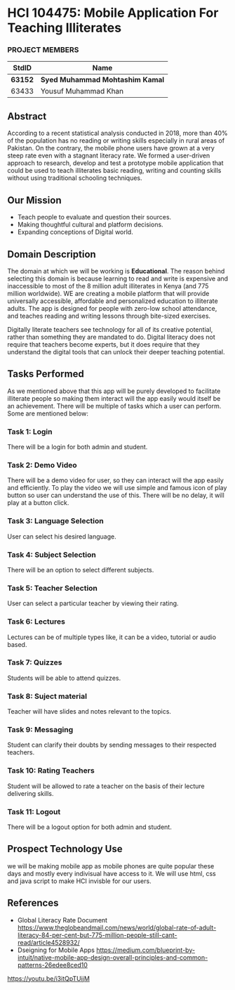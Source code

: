 # HCI 104475: Mobile Application For Teaching Illiterates #
### PROJECT MEMBERS ###
StdID | Name
------------ | -------------
**63152** | **Syed Muhammad Mohtashim Kamal** <!--this is the group leader in bold-->
63433 | Yousuf Muhammad Khan
<!-- Replace name and student ids with acutally group member names and ids-->
## Abstract ##
According to a recent statistical analysis conducted in 2018, more than 40% of the population has no reading or writing skills especially in rural areas of Pakistan. On the contrary, the mobile phone users have grown at a very steep rate even with a stagnant literacy rate. We formed a user-driven approach to research, develop and test a prototype mobile application that could be used to teach illiterates basic reading, writing and counting skills without using traditional schooling techniques.

## Our Mission ##
* Teach people to evaluate and question their sources.
* Making thoughtful cultural and platform decisions.
* Expanding conceptions of Digital world.


## Domain Description ##
The domain at which we will be working is **Educational**. The reason behind selecting this domain is because learning to read and write is expensive and inaccessible to most of the 8 million adult illiterates in Kenya (and 775 million worldwide). WE are creating a mobile platform that will provide universally accessible, affordable and personalized education to illiterate adults. The app is designed for people with zero-low school attendance, and teaches reading and writing lessons through bite-sized exercises.

Digitally literate teachers see technology for all of its creative potential, rather than something they are mandated to do. Digital literacy does not require that teachers become experts, but it does require that they understand the digital tools that can unlock their deeper teaching potential.


## Tasks Performed ##
As we mentioned above that this app will be purely developed to facilitate illiterate people so making them interact will the app easily would itself be an achievement. There will be multiple of tasks which a user can perform. Some are mentioned below: 

### Task 1: Login ###
There will be a login for both admin and student.
 ### Task 2: Demo Video ###
There will be a demo video for user, so they can interact will the app easily and efficiently. To play the video we will use simple and famous icon of play button so user can understand the use of this. There will be no delay, it will play at a button click.
### Task 3: Language Selection ###
User can select his desired language.
### Task 4: Subject Selection ###
There will be an option to select different subjects.
### Task 5: Teacher Selection ###
User can select a particular teacher by viewing their rating.
### Task 6: Lectures ###
Lectures can be of multiple types like, it can be a video, tutorial or audio based.
### Task 7: Quizzes ###
Students will be able to attend quizzes.
### Task 8: Suject material ###
Teacher will have slides and notes relevant to the topics.
### Task 9: Messaging ###
Student can clarify their doubts by sending messages to their respected teachers.
### Task 10: Rating Teachers ###
Student will be allowed to rate a teacher on the basis of their lecture delivering skills.
### Task 11: Logout ###
There will be a logout option for both admin and student.
## Prospect Technology Use ##
we will be making mobile app as mobile phones are quite popular these days and mostly every indivisual have access to it. We will use html, css and java script to make HCI invisble for our users.

## References ##
- Global Literacy Rate Document https://www.theglobeandmail.com/news/world/global-rate-of-adult-literacy-84-per-cent-but-775-million-people-still-cant-read/article4528932/
- Dseigning for Mobile Apps https://medium.com/blueprint-by-intuit/native-mobile-app-design-overall-principles-and-common-patterns-26edee8ced10

https://youtu.be/i3itQpTUijM
